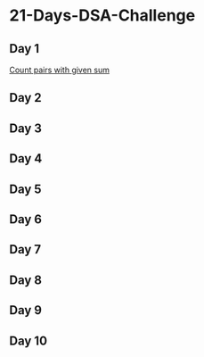 # 21-Days-DSA-Challenge

## Day 1
[Count pairs with given sum](https://bit.ly/47bCCoF)

## Day 2
[]()

## Day 3
[]()

## Day 4
[]()

## Day 5
[]()

## Day 6
[]()

## Day 7
[]()

## Day 8
[]()

## Day 9
[]()

## Day 10
[]()
